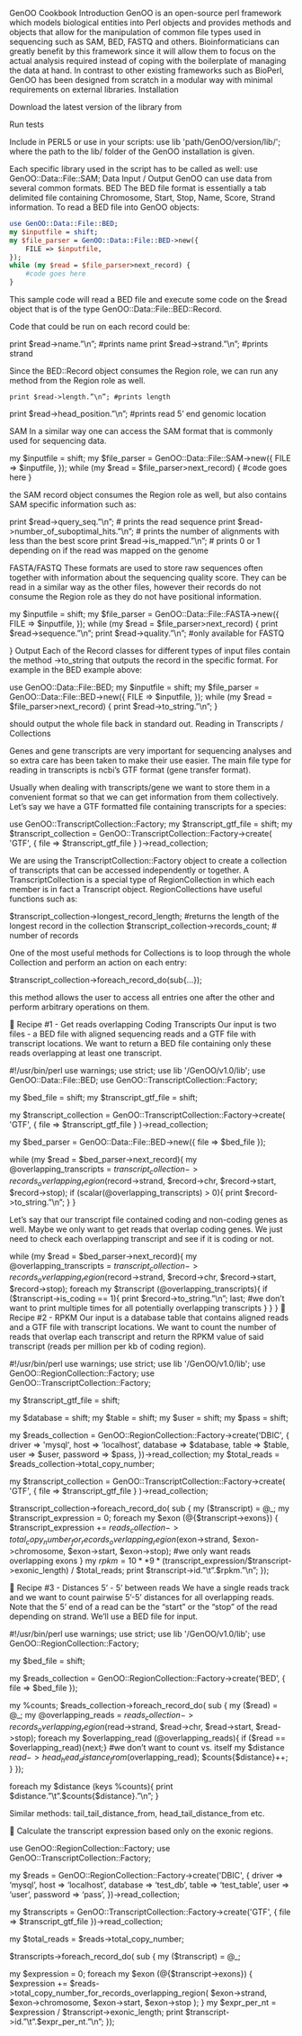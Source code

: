 GenOO Cookbook
Introduction
GenOO is an open-source perl framework which models biological entities into Perl objects and provides methods and objects that allow for the manipulation of common file types used in sequencing such as SAM, BED, FASTQ and others. Bioinformaticians can greatly benefit by this framework since it will allow them to focus on the actual analysis required instead of coping with the boilerplate of managing the data at hand. In contrast to other existing frameworks such as BioPerl, GenOO has been designed from scratch in a modular way with minimal requirements on external libraries.
Installation

Download the latest version of the library from <LINK>

Run tests <command>

Include in PERL5 or use in your scripts:
use lib 'path/GenOO/version/lib/';
where the path to the lib/ folder of the GenOO installation is given.
	

Each specific library used in the script has to be called as well:
use GenOO::Data::File::SAM;
Data Input / Output
GenOO can use data from several common formats.
BED
The BED file format is essentially a tab delimited file containing Chromosome, Start, Stop, Name, Score, Strand information. To read a BED file into GenOO objects:

```perl
use GenOO::Data::File::BED;
my $inputfile = shift;
my $file_parser = GenOO::Data::File::BED->new({
	FILE => $inputfile,
});
while (my $read = $file_parser>next_record) {
	#code goes here
}
```

This sample code will read a BED file and execute some code on the $read object that is of the type GenOO::Data::File::BED::Record.

Code that could be run on each record could be:

print $read->name.”\n”; #prints name
print $read->strand.”\n”; #prints strand

Since the BED::Record object consumes the Region role, we can run any method from the Region role as well.

	print $read->length.”\n”; #prints length
print $read->head_position.”\n”; #prints read 5’ end genomic location

SAM
In a similar way one can access the SAM format that is commonly used for sequencing data.

my $inputfile = shift;
my $file_parser = GenOO::Data::File::SAM->new({
FILE => $inputfile,
});
while (my $read = $file_parser>next_record) {
	#code goes here
}

the SAM record object consumes the Region role as well, but also contains SAM specific information such as:

print $read->query_seq.”\n”; # prints the read sequence
print $read->number_of_suboptimal_hits.”\n”; # prints the number of alignments with less than the best score
print $read->is_mapped.”\n”; # prints 0 or 1 depending on if the read was mapped on the genome

FASTA/FASTQ
These formats are used to store raw sequences often together with information about the sequencing quality score. They can be read in a similar way as the other files, however their records do not consume the Region role as they do not have positional information.

my $inputfile = shift;
my $file_parser = GenOO::Data::File::FASTA->new({
FILE => $inputfile,
});
while (my $read = $file_parser>next_record) {
	print $read->sequence.”\n”;
print $read->quality.”\n”; #only available for FASTQ

}
Output
Each of the Record classes for different types of input files contain the method ->to_string that outputs the record in the specific format. For example in the BED example above:

use GenOO::Data::File::BED;
my $inputfile = shift;
my $file_parser = GenOO::Data::File::BED->new({
FILE => $inputfile,
});
while (my $read = $file_parser>next_record) {
	print $read->to_string.”\n”;
}

should output the whole file back in standard out.
Reading in Transcripts / Collections

Genes and gene transcripts are very important for sequencing analyses and so extra care has been taken to make their use easier. The main file type for reading in transcripts is ncbi’s GTF format (gene transfer format).

Usually when dealing with transcripts/gene we want to store them in a convenient format so that we can get information from them collectively. Let’s say we have a GTF formatted file containing transcripts for a species:

use GenOO::TranscriptCollection::Factory;
my $transcript_gtf_file = shift;
my $transcript_collection = GenOO::TranscriptCollection::Factory->create(
	'GTF', {
		file => $transcript_gtf_file
	}
)->read_collection;

We are using the TranscriptCollection::Factory object to create a collection of transcripts that can be accessed independently or together. A TranscriptCollection is a special type of RegionCollection in which each member is in fact a Transcript object. RegionCollections have useful functions such as:

$transcript_collection->longest_record_length; #returns the length of the longest record in the collection
$transcript_collection->records_count; # number of records

One of the most useful methods for Collections is to loop through the whole Collection and perform an action on each entry:

$transcript_collection->foreach_record_do(sub{...});

this method allows the user to access all entries one after the other and perform arbitrary operations on them.


Recipe #1 - Get reads overlapping Coding Transcripts
Our input is two files - a BED file with aligned sequencing reads and a GTF file with transcript locations. We want to return a BED file containing only these reads overlapping at least one transcript.

#!/usr/bin/perl
use warnings;
use strict;
use lib '<path>/GenOO/v1.0/lib';
use GenOO::Data::File::BED;
use GenOO::TranscriptCollection::Factory;

my $bed_file = shift;
my $transcript_gtf_file = shift;

my $transcript_collection = GenOO::TranscriptCollection::Factory->create(
	'GTF', {
		file => $transcript_gtf_file
	}
)->read_collection;

my $bed_parser = GenOO::Data::File::BED->new({
	file => $bed_file
});

while (my $read = $bed_parser->next_record){
	my @overlapping_transcripts = $transcript_collection->records_overlapping_region($record->strand, $record->chr, $record->start, $record->stop);
	if (scalar(@overlapping_transcripts) > 0){
		print $record->to_string.”\n”;
	}
}

Let’s say that our transcript file contained coding and non-coding genes as well. Maybe we only want to get reads that overlap coding genes. We just need to check each overlapping transcript and see if it is coding or not.

while (my $read = $bed_parser->next_record){
	my @overlapping_transcripts = $transcript_collection->records_overlapping_region($record->strand, $record->chr, $record->start, $record->stop);
	foreach my $transcript (@overlapping_transcripts){
		if ($transcript->is_coding == 1){
print $record->to_string.”\n”;
last; #we don’t want to print multiple times for all potentially overlapping transcripts
}
	}
}

Recipe #2 - RPKM
Our input is a database table that contains aligned reads and a GTF file with transcript locations. We want to count the number of reads that overlap each transcript and return the RPKM value of said transcript (reads per million per kb of coding region).

#!/usr/bin/perl
use warnings;
use strict;
use lib '<path>/GenOO/v1.0/lib';
use GenOO::RegionCollection::Factory;
use GenOO::TranscriptCollection::Factory;

my $transcript_gtf_file = shift;

my $database = shift;
my $table = shift;
my $user = shift;
my $pass = shift;

my $reads_collection = GenOO::RegionCollection::Factory->create('DBIC', {
	driver      => 'mysql',
	host        => ‘localhost’,
	database    => $database,
	table       => $table,
	user        => $user,
	password    => $pass,
})->read_collection;
my $total_reads = $reads_collection->total_copy_number;

my $transcript_collection = GenOO::TranscriptCollection::Factory->create(
	'GTF', {
		file => $transcript_gtf_file
	}
)->read_collection;

$transcript_collection->foreach_record_do( sub {
	my ($transcript) = @_;
	my $transcript_expression = 0;
	foreach my $exon (@{$transcript->exons}) {
		$transcript_expression += $reads_collection->total_copy_number_for_records_overlapping_region($exon->strand, $exon->chromosome, $exon->start, $exon->stop); #we only want reads overlapping exons
	}
	my $rpkm = 10**9 * ($transcript_expression/$transcript->exonic_length) / $total_reads;
	print $transcript->id.”\t”.$rpkm.”\n”;
});


Recipe #3 - Distances 5’ - 5’ between reads
We have a single reads track and we want to count pairwise 5’-5’ distances for all overlapping reads. Note that the 5’ end of a read can be the “start” or the “stop” of the read depending on strand. We’ll use a BED file for input.

#!/usr/bin/perl
use warnings;
use strict;
use lib '<path>/GenOO/v1.0/lib';
use GenOO::RegionCollection::Factory;

my $bed_file = shift;

my $reads_collection = GenOO::RegionCollection::Factory->create(‘BED’, {
	file => $bed_file
});

my %counts;
$reads_collection->foreach_record_do( sub {
my ($read) = @_;
my @overlapping_reads = $reads_collection->records_overlapping_region($read->strand, $read->chr, $read->start, $read->stop);
	foreach my $overlapping_read (@overlapping_reads){
		if ($read == $overlapping_read){next;} #we don’t want to count vs. itself
		my $distance $read->head_head_distance_from($overlapping_read);
		$counts{$distance}++;
	}
});

foreach my $distance (keys %counts){
	print $distance.”\t”.$counts{$distance}.”\n”;
}

Similar methods: tail_tail_distance_from, head_tail_distance_from etc.




Calculate the transcript expression based only on the exonic regions.

use GenOO::RegionCollection::Factory;
use GenOO::TranscriptCollection::Factory;

my $reads = GenOO::RegionCollection::Factory->create('DBIC', {
  driver      => ‘mysql’,
  host        => ‘localhost’,
  database    => ‘test_db’,
  table       => ‘test_table’,
  user        => ‘user’,
  password    => ‘pass’,
})->read_collection;

my $transcripts = GenOO::TranscriptCollection::Factory->create('GTF', {
  file => $transcript_gtf_file
})->read_collection;

my $total_reads = $reads->total_copy_number;

$transcripts->foreach_record_do( sub {
  my ($transcript) = @_;
  
  my $expression = 0;
  foreach my $exon (@{$transcript->exons}) {
    $expression += $reads->total_copy_number_for_records_overlapping_region(
                     $exon->strand,
                     $exon->chromosome,
                     $exon->start,
                     $exon->stop
                   );
  }
  my $expr_per_nt = $expression / $transcript->exonic_length;
  print $transcript->id.”\t”.$expr_per_nt.”\n”;
});
